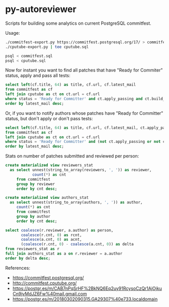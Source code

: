 # py-autoreviewer

Scripts for building some analytics on current PostgreSQL commitfest.

Usage:

```bash
./commitfest-export.py https://commitfest.postgresql.org/17/ > commitfest.sql
./cputube-export.py | tee cputube.sql

psql < commitfest.sql
psql < cputube.sql
```

Now for instant you want to find all patches that have "Ready for Commiter"
status, apply and pass all tests:

```sql
select left(cf.title, 64) as title, cf.url, cf.latest_mail
from commitfest as cf
left join cputube as ct on ct.url = cf.url
where status = 'Ready for Committer' and ct.apply_passing and ct.build_passing
order by latest_mail desc;
```

Or, if you want to notify authors whose patches have "Ready for Committer"
status, but don't apply or don't pass tests:

```sql
select left(cf.title, 64) as title, cf.url, cf.latest_mail, ct.apply_passing, ct.build_passing
from commitfest as cf
left join cputube as ct on ct.url = cf.url
where status = 'Ready for Committer' and (not ct.apply_passing or not ct.build_passing)
order by latest_mail desc;
```

Stats on number of patches submitted and reviewed per person:

```sql
create materialized view reviewers_stat
  as select unnest(string_to_array(reviewers, ', ')) as reviewer,
            count(*) as cnt
     from commitfest
     group by reviewer
     order by cnt desc;

create materialized view authors_stat
  as select unnest(string_to_array(authors, ', ')) as author,
     count(*) as cnt
     from commitfest
     group by author
     order by cnt desc;

select coalesce(r.reviewer, a.author) as person,
       coalesce(r.cnt, 0) as rcnt,
       coalesce(a.cnt, 0) as acnt,
       (coalesce(r.cnt, 0) - coalesce(a.cnt, 0)) as delta
from reviewers_stat as r
full join authors_stat as a on r.reviewer = a.author
order by delta desc;
```

References:
* https://commitfest.postgresql.org/
* http://commitfest.cputube.org/
* https://postgr.es/m/CAB7nPqSrHF%2BkNQ6Eq2uy91RcysoCzQr1AjOjkuCn9jvMdJZ6Fw%40mail.gmail.com
* https://postgr.es/m/20180302090315.GA29307%40e733.localdomain
